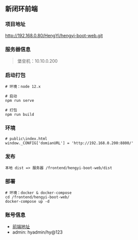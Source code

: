 ## 新闭环前端

### 项目地址

http://192.168.0.80/HengYi/hengyi-boot-web.git

### 服务器信息

> 堡垒机：10.10.0.200

### 启动打包

```
# 环境：node 12.x

# 启动
npm run serve

# 打包
npm run build
```

### 环境

```
# public\index.html
window._CONFIG['domianURL'] = 'http://192.168.0.200:8800/'
```

### 发布

```
本地 dist => 服务器 /frontend/hengyi-boot-web/dist
```

### 部署

```
# 环境：docker & docker-compose
cd /frontend/hengyi-boot-web/
docker-compose up -d
```

### 账号信息

- [前端地址](http://sales.hengyi.com/#/)
- admin: hyadmin/hy@123
